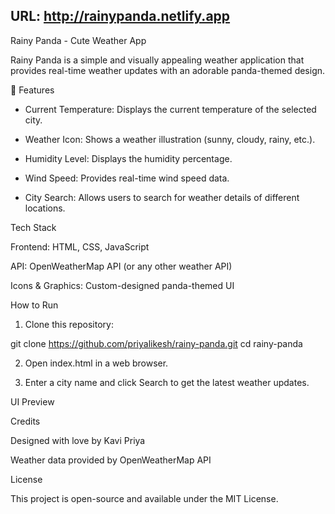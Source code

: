 ## URL: http://rainypanda.netlify.app

 Rainy Panda - Cute Weather App

Rainy Panda is a simple and visually appealing weather application that provides real-time weather updates with an adorable panda-themed design.

📌 Features

* Current Temperature: Displays the current temperature of the selected city.

* Weather Icon: Shows a weather illustration (sunny, cloudy, rainy, etc.).

* Humidity Level: Displays the humidity percentage.

* Wind Speed: Provides real-time wind speed data.

* City Search: Allows users to search for weather details of different locations.


 Tech Stack

Frontend: HTML, CSS, JavaScript

API: OpenWeatherMap API (or any other weather API)

Icons & Graphics: Custom-designed panda-themed UI


 How to Run

1. Clone this repository:

git clone https://github.com/priyalikesh/rainy-panda.git
cd rainy-panda


2. Open index.html in a web browser.


3. Enter a city name and click Search to get the latest weather updates.



 UI Preview



 Credits

Designed with love by Kavi Priya

Weather data provided by OpenWeatherMap API


License

This project is open-source and available under the MIT License.
